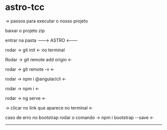 # astro-tcc
-> passos para executar o nosso projeto

baixar o projeto zip

entrar na pasta ---> ASTRO <---

rodar -> git init <- no terminal

Rodar -> git remote add origin <link> <-

rodar -> git remote -v <-

rodar -> npm i @angular/cli <-

rodar -> npm i <-

rodar -> ng serve <- 

-> clicar no link que aparece no terminal <-

caso de erro no bootstrap rodar o comando -> npm i bootstrap --save <-

--------

